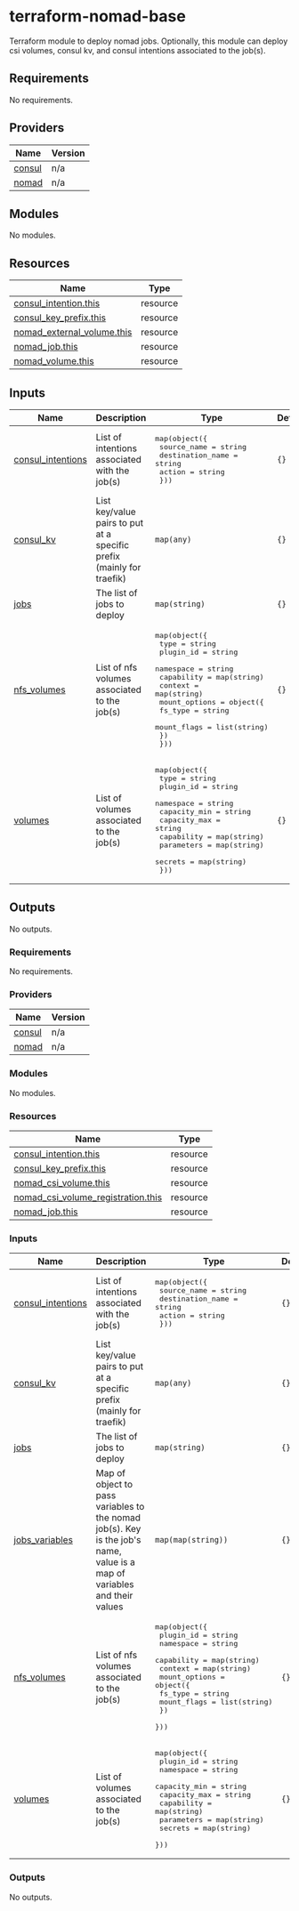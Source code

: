 terraform-nomad-base
=========

Terraform module to deploy nomad jobs. Optionally, this module can deploy csi volumes, consul kv, and consul intentions associated to the job(s).
<!-- BEGIN_TF_DOCS -->
## Requirements

No requirements.

## Providers

| Name | Version |
|------|---------|
| <a name="provider_consul"></a> [consul](#provider\_consul) | n/a |
| <a name="provider_nomad"></a> [nomad](#provider\_nomad) | n/a |

## Modules

No modules.

## Resources

| Name | Type |
|------|------|
| [consul_intention.this](https://registry.terraform.io/providers/hashicorp/consul/latest/docs/resources/intention) | resource |
| [consul_key_prefix.this](https://registry.terraform.io/providers/hashicorp/consul/latest/docs/resources/key_prefix) | resource |
| [nomad_external_volume.this](https://registry.terraform.io/providers/hashicorp/nomad/latest/docs/resources/external_volume) | resource |
| [nomad_job.this](https://registry.terraform.io/providers/hashicorp/nomad/latest/docs/resources/job) | resource |
| [nomad_volume.this](https://registry.terraform.io/providers/hashicorp/nomad/latest/docs/resources/volume) | resource |

## Inputs

| Name | Description | Type | Default | Required |
|------|-------------|------|---------|:--------:|
| <a name="input_consul_intentions"></a> [consul\_intentions](#input\_consul\_intentions) | List of intentions associated with the job(s) | <pre>map(object({<br>    source_name      = string<br>    destination_name = string<br>    action           = string<br>  }))</pre> | `{}` | no |
| <a name="input_consul_kv"></a> [consul\_kv](#input\_consul\_kv) | List key/value pairs to put at a specific prefix (mainly for traefik) | `map(any)` | `{}` | no |
| <a name="input_jobs"></a> [jobs](#input\_jobs) | The list of jobs to deploy | `map(string)` | `{}` | no |
| <a name="input_nfs_volumes"></a> [nfs\_volumes](#input\_nfs\_volumes) | List of nfs volumes associated to the job(s) | <pre>map(object({<br>    type       = string<br>    plugin_id  = string<br>    namespace  = string<br>    capability = map(string)<br>    context    = map(string)<br>    mount_options = object({<br>      fs_type     = string<br>      mount_flags = list(string)<br>    })<br>  }))</pre> | `{}` | no |
| <a name="input_volumes"></a> [volumes](#input\_volumes) | List of volumes associated to the job(s) | <pre>map(object({<br>    type         = string<br>    plugin_id    = string<br>    namespace    = string<br>    capacity_min = string<br>    capacity_max = string<br>    capability   = map(string)<br>    parameters   = map(string)<br>    secrets      = map(string)<br>  }))</pre> | `{}` | no |

## Outputs

No outputs.
<!-- END_TF_DOCS --><!-- BEGINNING OF PRE-COMMIT-TERRAFORM DOCS HOOK -->
### Requirements

No requirements.

### Providers

| Name | Version |
|------|---------|
| <a name="provider_consul"></a> [consul](#provider_consul) | n/a |
| <a name="provider_nomad"></a> [nomad](#provider_nomad) | n/a |

### Modules

No modules.

### Resources

| Name | Type |
|------|------|
| [consul_intention.this](https://registry.terraform.io/providers/hashicorp/consul/latest/docs/resources/intention) | resource |
| [consul_key_prefix.this](https://registry.terraform.io/providers/hashicorp/consul/latest/docs/resources/key_prefix) | resource |
| [nomad_csi_volume.this](https://registry.terraform.io/providers/hashicorp/nomad/latest/docs/resources/csi_volume) | resource |
| [nomad_csi_volume_registration.this](https://registry.terraform.io/providers/hashicorp/nomad/latest/docs/resources/csi_volume_registration) | resource |
| [nomad_job.this](https://registry.terraform.io/providers/hashicorp/nomad/latest/docs/resources/job) | resource |

### Inputs

| Name | Description | Type | Default | Required |
|------|-------------|------|---------|:--------:|
| <a name="input_consul_intentions"></a> [consul_intentions](#input_consul_intentions) | List of intentions associated with the job(s) | <pre>map(object({<br>    source_name      = string<br>    destination_name = string<br>    action           = string<br>  }))</pre> | `{}` | no |
| <a name="input_consul_kv"></a> [consul_kv](#input_consul_kv) | List key/value pairs to put at a specific prefix (mainly for traefik) | `map(any)` | `{}` | no |
| <a name="input_jobs"></a> [jobs](#input_jobs) | The list of jobs to deploy | `map(string)` | `{}` | no |
| <a name="input_jobs_variables"></a> [jobs_variables](#input_jobs_variables) | Map of object to pass variables to the nomad job(s). Key is the job's name, value is a map of variables and their values | `map(map(string))` | `{}` | no |
| <a name="input_nfs_volumes"></a> [nfs_volumes](#input_nfs_volumes) | List of nfs volumes associated to the job(s) | <pre>map(object({<br>    plugin_id  = string<br>    namespace  = string<br>    capability = map(string)<br>    context    = map(string)<br>    mount_options = object({<br>      fs_type     = string<br>      mount_flags = list(string)<br>    })<br>  }))</pre> | `{}` | no |
| <a name="input_volumes"></a> [volumes](#input_volumes) | List of volumes associated to the job(s) | <pre>map(object({<br>    plugin_id    = string<br>    namespace    = string<br>    capacity_min = string<br>    capacity_max = string<br>    capability   = map(string)<br>    parameters   = map(string)<br>    secrets      = map(string)<br>  }))</pre> | `{}` | no |

### Outputs

No outputs.
<!-- END OF PRE-COMMIT-TERRAFORM DOCS HOOK -->
